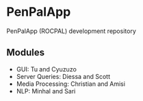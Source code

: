 # PenPalApp
PenPalApp (ROCPAL) development repository

## Modules
- GUI: Tu and Cyuzuzo
- Server Queries: Diessa and Scott
- Media Processing: Christian and Amisi
- NLP: Minhal and Sari


